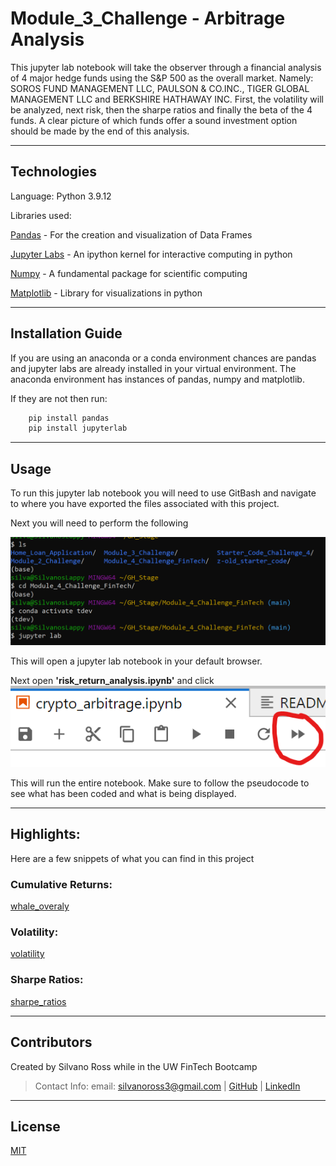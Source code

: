 # Module_3_Challenge - Arbitrage Analysis

This jupyter lab notebook will take the observer through a financial analysis of 4 major hedge funds using the S&P 500 as the overall market. Namely: SOROS FUND MANAGEMENT LLC, PAULSON & CO.INC., TIGER GLOBAL MANAGEMENT LLC and BERKSHIRE HATHAWAY INC. First, the volatility will be analyzed, next risk, then the sharpe ratios and finally the beta of the 4 funds. A clear picture of which funds offer a sound investment option should be made by the end of this analysis. 

---

## Technologies

Language: Python 3.9.12

Libraries used:

[Pandas](https://pandas.pydata.org/pandas-docs/stable/index.html) - For the creation and visualization of Data Frames

[Jupyter Labs](https://jupyter.org/) - An ipython kernel for interactive computing in python

[Numpy](https://numpy.org/doc/stable/) - A fundamental package for scientific computing

[Matplotlib](https://matplotlib.org/) - Library for visualizations in python

---

## Installation Guide

If you are using an anaconda or a conda environment chances are pandas and jupyter labs are already installed in your virtual environment. The anaconda environment has instances of pandas, numpy and matplotlib. 

If they are not then run:
```python
    pip install pandas
    pip install jupyterlab
```

---

## Usage

To run this jupyter lab notebook you will need to use GitBash and navigate to where you have exported the files associated with this project.

Next you will need to perform the following

![Activate](images/activate_lab.png)

This will open a jupyter lab notebook in your default browser. 

Next open **'risk_return_analysis.ipynb'** and click ![double_arrow](images/doube_arrow.png)

This will run the entire notebook. Make sure to follow the pseudocode to see what has been coded and what is being displayed. 

---

## Highlights:

Here are a few snippets of what you can find in this project

### Cumulative Returns:

[whale_overaly](images/whale_overlay.png)

### Volatility:

[volatility](images/volatility.png)

### Sharpe Ratios:

[sharpe_ratios](images/sharpe_ratios.png)

---

## Contributors

Created by Silvano Ross while in the UW FinTech Bootcamp
> Contact Info:
> email: silvanoross3@gmail.com |
> [GitHub](https://github.com/silvanoross) |
> [LinkedIn](https://www.linkedin.com/in/silvano-ross-b6a15a93/)

---

## License

[MIT](LICENSE)
